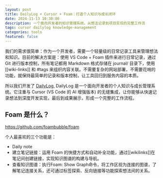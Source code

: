 ```yaml
---
layout: post
title: DailyLog + Cursor + Foam：打造个人知识与成长闭环
date: 2024-11-13 10:30:00
description: 一个面向开发者的知识管理系统，从想法记录到项目实现的完整工作流
tags: cursor dailylog knowledge-management
categories: tools
featured: false
---
```



我们的需求很简单：作为一个开发者，需要一个轻量级的日常记录工具来管理想法和知识。目前的解决方案是：使用 VS Code + Foam 插件来进行日常记录，通过 Git 进行版本控制，所有笔记都用 Markdown 格式存储在 journal/ 目录下，使用 [[wiki-links]] 和 #tags 来组织内容关联。不需要复杂的网站部署，不需要花哨的功能，就保持最简单的记录和版本控制，让工具回归到服务内容的本质。


所以我们开发了 [DailyLog](https://github.com/1587causalai/DailyLog.git), DailyLog 是一个面向开发者的个人知识与成长管理系统。它注重与 Cursor (VS Code 的 AI 增强版本) 的无缝集成，让你能够从快速记录想法到深度开发实现，最后到成果展示，形成一个完整的工作流程。

## Foam 是什么？


https://github.com/foambubble/foam


个人最喜欢的三个功能是：
- Daily note
- 建立笔记链接：运用 Foam 的快捷方式和自动补全功能，通过[[wikilinks]]在笔记间创建链接，实现知识图谱的构建与导航。
- 查看知识图谱：执行Foam: Show Graph命令，将工作区视为连接的图谱，了解笔记连接关系，还可通过标签探索、反向链接等功能探索想法间的关系。



